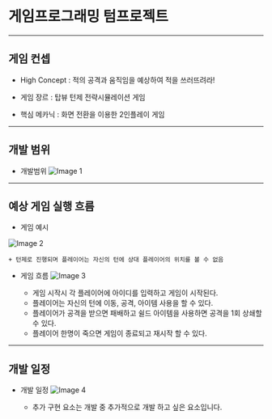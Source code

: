 게임프로그래밍 텀프로젝트
======

------
게임 컨셉
------
+ High Concept : 적의 공격과 움직임을 예상하여 적을 쓰러뜨려라!

+ 게임 장르 : 탑뷰 턴제 전략시뮬레이션 게임

+ 핵심 메카닉 : 화면 전환을 이용한 2인플레이 게임

------
개발 범위
------

+ 개발범위
![Image 1](https://i.imgur.com/342NBOt.png)

------
예상 게임 실행 흐름
------

+ 게임 예시

![Image 2](https://i.imgur.com/ZVuSJGe.png)

    + 턴제로 진행되며 플레이어는 자신의 턴에 상대 플레이어의 위치를 볼 수 없음

+ 게임 흐름
![Image 3](https://i.imgur.com/JOsbFz8.png)

    + 게임 시작시 각 플레이어에 아이디를 입력하고 게임이 시작된다.
    + 플레이어는 자신의 턴에 이동, 공격, 아이템 사용을 할 수 있다.
    + 플레이어가 공격을 받으면 패배하고 쉴드 아이템을 사용하면 공격을 1회 상쇄할 수 있다.
    + 플레이어 한명이 죽으면 게임이 종료되고 재시작 할 수 있다.

------
개발 일정
------
+ 개발 일정
![Image 4](https://i.imgur.com/C9aGj6o.png)

    + 추가 구현 요소는 개발 중 추가적으로 개발 하고 싶은 요소입니다.